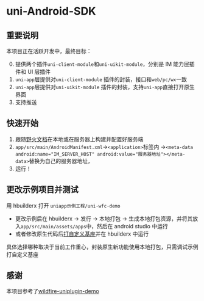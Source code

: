 # uni-Android-SDK

## 重要说明
 本项目正在活跃开发中，最终目标：

 0. 提供两个插件```uni-client-module```和```uni-uikit-module```，分别是 IM 能力层插件和 UI 层插件
 1. ```uni-app```层提供对```uni-client-module``` 插件的封装，接口和```web/pc/wx```一致
 2. ```uni-app```层提供对```uni-uikit-module``` 插件的封装，支持```uni-app```直接打开原生界面
 3. 支持推送

## 快速开始

1. 跟随[野火文档](https://docs.wildfirechat.net/)在本地或在服务器上构建并配置好服务端
2. `app/src/main/AndroidManifest.xml`->`<application>`标签内 ->`<meta-data android:name="IM_SERVER_HOST" android:value="服务器地址"></meta-data>`替换为自己的服务器地址，
3. 运行！

## 更改示例项目并测试

用 hbuilderx 打开 `uniapp示例工程/uni-wfc-demo`

- 更改示例后在 hbuilderx -> 发行 -> 本地打包 -> 生成本地打包资源，并将其放入`app/src/main/assets/apps`中，然后在 android studio 中运行
- 或者修改原生代码后[打自定义基座](https://ask.dcloud.net.cn/article/35482)并在 hbuilderx 中运行

具体选择哪种取决于当前工作重心，封装原生新功能使用本地打包，只需调试示例打自定义基座


## 感谢
本项目参考了[wildfire-uniplugin-demo](https://github.com/PentaTea/wildfire-uniplugin-demo)
